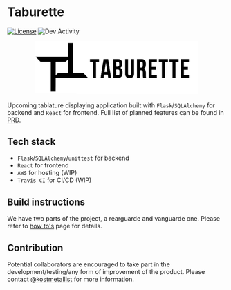 # Taburette

[![License](https://img.shields.io/github/license/tankonstin-labs/taburette?color=blue)](https://github.com/tankonstin-labs/taburette/blob/master/LICENSE)
![Dev Activity](https://img.shields.io/github/commit-activity/m/tankonstin-labs/taburette/master)

<p align="center">
  <img src="docs/images/logos/taburette-logo.png" alt="<icon here>" width="75%"/>
</p>

Upcoming tablature displaying application built with `Flask`/`SQLAlchemy` for backend and `React`
for frontend. Full list of planned features can be found in [PRD](docs/PRD.md).

## Tech stack

- `Flask`/`SQLAlchemy`/`unittest` for backend
- `React` for frontend
- `AWS` for hosting (WIP)
- `Travis CI` for CI/CD (WIP)

## Build instructions

We have two parts of the project, a rearguarde and vanguarde one. Please refer to
[how to's](docs/how-to-s.md) page for details.

## Contribution

Potential collaborators are encouraged to take part in the development/testing/any form of
improvement of the product. Please contact [@kostmetallist](https://github.com/kostmetallist) for
more information.
